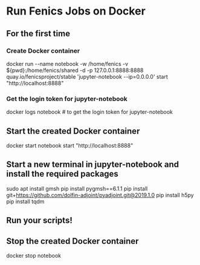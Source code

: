 # Run Fenics Jobs on Docker
## For the first time
### Create Docker container
docker run --name notebook -w /home/fenics -v ${pwd}:/home/fenics/shared -d -p 127.0.0.1:8888:8888 quay.io/fenicsproject/stable 'jupyter-notebook --ip=0.0.0.0'
start "http://localhost:8888"
### Get the login token for jupyter-notebook
docker logs notebook # to get the login token for jupyter-notebook

## Start the created Docker container
docker start notebook
start "http://localhost:8888"

## Start a new terminal in jupyter-notebook and install the required packages
sudo apt install gmsh
pip install pygmsh==6.1.1
pip install git+https://github.com/dolfin-adjoint/pyadjoint.git@2019.1.0
pip install h5py
pip install tqdm

## Run your scripts!

## Stop the created Docker container
docker stop notebook